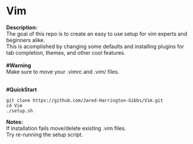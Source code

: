 # Vim <br />
<b>Description:<br /></b>
The goal of this repo is to create an easy to use setup for vim experts and beginners alike.<br />
This is acomplished by changing some defaults and installing plugins for tab completion, themes, and other cool features.<br />
<br />
<b>#Warning<br /></b>
Make sure to move your .vimrc and .vim/ files.<br />
<br />


<b>#QuickStart</b>
```
git clone https://github.com/Jared-Harrington-Gibbs/Vim.git
cd Vim
./setup.sh 
```
<b>Notes:</b><br />
If installation fails move/delete existing .vim files.<br />
Try re-running the setup script.
